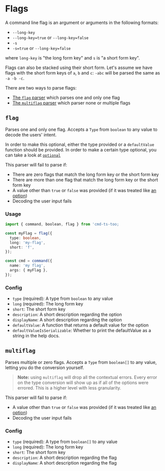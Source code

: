 # Flags

A command line flag is an argument or arguments in the following formats:

- `--long-key`
- `--long-key=true` or `--long-key=false`
- `-s`
- `-s=true` or `--long-key=false`

where `long-key` is "the long form key" and `s` is "a short form key".

Flags can also be stacked using their short form. Let's assume we have flags with the short form keys of `a`, `b` and `c`: `-abc` will be parsed the same as `-a -b -c`.

There are two ways to parse flags:

- [The `flag` parser](#flag) which parses one and only one flag
- [The `multiflag` parser](#multiflag) which parser none or multiple flags

## `flag`

Parses one and only one flag. Accepts a `Type` from `boolean` to any value to decode the users' intent.

In order to make this optional, either the type provided or a `defaultValue` function should be provided. In order to make a certain type optional, you can take a look at [`optional`](../included_types.md#optionaltype)

This parser will fail to parse if:

- There are zero flags that match the long form key or the short form key
- There are more than one flag that match the long form key or the short form key
- A value other than `true` or `false` was provided (if it was treated like [an option](./options.md))
- Decoding the user input fails

### Usage

```ts
import { command, boolean, flag } from 'cmd-ts-too;

const myFlag = flag({
  type: boolean,
  long: 'my-flag',
  short: 'f',
});

const cmd = command({
  name: 'my flag',
  args: { myFlag },
});
```

### Config

- `type` (required): A type from `boolean` to any value
- `long` (required): The long form key
- `short`: The short form key
- `description`: A short description regarding the option
- `displayName`: A short description regarding the option
- `defaultValue`: A function that returns a default value for the option
- `defaultValueIsSerializable`: Whether to print the defaultValue as a string in the help docs.

## `multiflag`

Parses multiple or zero flags. Accepts a `Type` from `boolean[]` to any value, letting you do the conversion yourself.

> **Note:** using `multiflag` will drop all the contextual errors. Every error on the type conversion will show up as if all of the options were errored. This is a higher level with less granularity.

This parser will fail to parse if:

- A value other than `true` or `false` was provided (if it was treated like [an option](./options.md))
- Decoding the user input fails

### Config

- `type` (required): A type from `boolean[]` to any value
- `long` (required): The long form key
- `short`: The short form key
- `description`: A short description regarding the flag
- `displayName`: A short description regarding the flag
